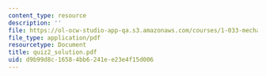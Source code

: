 ```yaml
---
content_type: resource
description: ''
file: https://ol-ocw-studio-app-qa.s3.amazonaws.com/courses/1-033-mechanics-of-material-systems-an-energy-approach-fall-2003/d9b99d8c16584bb6241ee23e4f15d006_quiz2_solution.pdf
file_type: application/pdf
resourcetype: Document
title: quiz2_solution.pdf
uid: d9b99d8c-1658-4bb6-241e-e23e4f15d006
---
```

